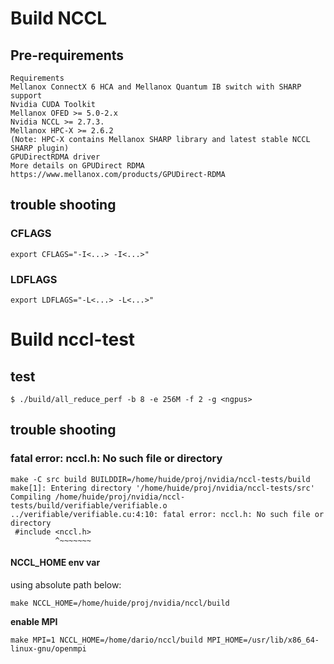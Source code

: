

# Build NCCL
## Pre-requirements
```
Requirements
Mellanox ConnectX 6 HCA and Mellanox Quantum IB switch with SHARP support
Nvidia CUDA Toolkit
Mellanox OFED >= 5.0-2.x
Nvidia NCCL >= 2.7.3.
Mellanox HPC-X >= 2.6.2
(Note: HPC-X contains Mellanox SHARP library and latest stable NCCL SHARP plugin)
GPUDirectRDMA driver
More details on GPUDirect RDMA https://www.mellanox.com/products/GPUDirect-RDMA
```


## trouble shooting

### CFLAGS
```
export CFLAGS="-I<...> -I<...>"
```
### LDFLAGS
```
export LDFLAGS="-L<...> -L<...>"
```
# Build nccl-test
## test
```
$ ./build/all_reduce_perf -b 8 -e 256M -f 2 -g <ngpus>
```
## trouble shooting
### fatal error: nccl.h: No such file or directory
```
make -C src build BUILDDIR=/home/huide/proj/nvidia/nccl-tests/build
make[1]: Entering directory '/home/huide/proj/nvidia/nccl-tests/src'
Compiling /home/huide/proj/nvidia/nccl-tests/build/verifiable/verifiable.o
../verifiable/verifiable.cu:4:10: fatal error: nccl.h: No such file or directory
 #include <nccl.h>
          ^~~~~~~~
```
#### NCCL_HOME env var
using absolute path below:
```
make NCCL_HOME=/home/huide/proj/nvidia/nccl/build
```
**enable MPI**
```
make MPI=1 NCCL_HOME=/home/dario/nccl/build MPI_HOME=/usr/lib/x86_64-linux-gnu/openmpi
```
